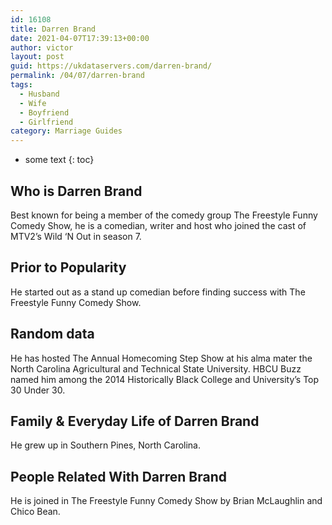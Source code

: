 ```yaml
---
id: 16108
title: Darren Brand
date: 2021-04-07T17:39:13+00:00
author: victor
layout: post
guid: https://ukdataservers.com/darren-brand/
permalink: /04/07/darren-brand
tags:
  - Husband
  - Wife
  - Boyfriend
  - Girlfriend
category: Marriage Guides
---
```


* some text
{: toc}


## Who is Darren Brand



Best known for being a member of the comedy group The Freestyle Funny Comedy Show, he is a comedian, writer and host who joined the cast of MTV2&#8217;s Wild &#8216;N Out in season 7.

                
                
                
## Prior to Popularity



He started out as a stand up comedian before finding success with The Freestyle Funny Comedy Show.

                
                
                
## Random data



He has hosted The Annual Homecoming Step Show at his alma mater the North Carolina Agricultural and Technical State University. HBCU Buzz named him among the 2014 Historically Black College and University&#8217;s Top 30 Under 30. 

                
                
                
## Family & Everyday Life of Darren Brand



He grew up in Southern Pines, North Carolina.

                
                
                
## People Related With Darren Brand



He is joined in The Freestyle Funny Comedy Show by Brian McLaughlin and Chico Bean.

                
              
            
          
          
          